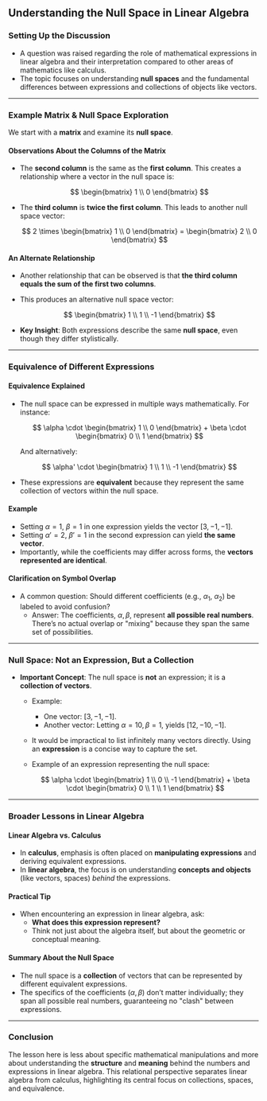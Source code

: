 ## Understanding the Null Space in Linear Algebra

### Setting Up the Discussion

- A question was raised regarding the role of mathematical expressions in linear algebra and their interpretation compared to other areas of mathematics like calculus.
- The topic focuses on understanding **null spaces** and the fundamental differences between expressions and collections of objects like vectors.

---

### Example Matrix & Null Space Exploration

We start with a **matrix** and examine its **null space**.

#### Observations About the Columns of the Matrix
- The **second column** is the same as the **first column**. This creates a relationship where a vector in the null space is:

    $$
    \begin{bmatrix} 
    1 \\ 
    0
    \end{bmatrix}
    $$

- The **third column** is **twice the first column**. This leads to another null space vector:

    $$
    2 \times 
    \begin{bmatrix} 
    1 \\ 
    0
    \end{bmatrix} =
    \begin{bmatrix} 
    2 \\ 
    0
    \end{bmatrix}
    $$

#### An Alternate Relationship
- Another relationship that can be observed is that **the third column equals the sum of the first two columns**.
- This produces an alternative null space vector:

    $$
    \begin{bmatrix} 
    1 \\ 
    1 \\ 
    -1
    \end{bmatrix}
    $$

- **Key Insight**: Both expressions describe the same **null space**, even though they differ stylistically.

---

### Equivalence of Different Expressions

#### Equivalence Explained
- The null space can be expressed in multiple ways mathematically. For instance:

    $$
    \alpha \cdot \begin{bmatrix} 
    1 \\ 
    0
    \end{bmatrix} +
    \beta \cdot \begin{bmatrix} 
    0 \\ 
    1
    \end{bmatrix}
    $$

    And alternatively:

    $$
    \alpha' \cdot \begin{bmatrix} 
    1 \\ 
    1 \\ 
    -1
    \end{bmatrix}
    $$

- These expressions are **equivalent** because they represent the same collection of vectors within the null space.

#### Example
- Setting $\alpha = 1$, $\beta = 1$ in one expression yields the vector $[3, -1, -1]$.
- Setting $\alpha' = 2$, $\beta' = 1$ in the second expression can yield **the same vector**.
- Importantly, while the coefficients may differ across forms, the **vectors represented are identical**.

#### Clarification on Symbol Overlap
- A common question: Should different coefficients (e.g., $\alpha_1$, $\alpha_2$) be labeled to avoid confusion?
    - Answer: The coefficients, $\alpha, \beta$, represent **all possible real numbers**. There’s no actual overlap or "mixing" because they span the same set of possibilities.

---

### Null Space: **Not** an Expression, But a Collection

- **Important Concept**: The null space is **not** an expression; it is a **collection of vectors**.

    - Example:

        - One vector: $[3, -1, -1]$.
        - Another vector: Letting $\alpha = 10, \beta = 1$, yields $[12, -10, -1]$.

    - It would be impractical to list infinitely many vectors directly. Using an **expression** is a concise way to capture the set.

    - Example of an expression representing the null space:

        $$
        \alpha \cdot \begin{bmatrix} 1 \\ 0 \\ -1 \end{bmatrix} + 
        \beta \cdot \begin{bmatrix} 0 \\ 1 \\ 1 \end{bmatrix}
        $$

---

### Broader Lessons in Linear Algebra

#### Linear Algebra vs. Calculus
- In **calculus**, emphasis is often placed on **manipulating expressions** and deriving equivalent expressions.
- In **linear algebra**, the focus is on understanding **concepts and objects** (like vectors, spaces) *behind* the expressions.

#### Practical Tip
- When encountering an expression in linear algebra, ask:
    - **What does this expression represent?**
    - Think not just about the algebra itself, but about the geometric or conceptual meaning.

#### Summary About the Null Space
- The null space is a **collection** of vectors that can be represented by different equivalent expressions.
- The specifics of the coefficients ($\alpha, \beta$) don’t matter individually; they span all possible real numbers, guaranteeing no "clash" between expressions.

---

### Conclusion

The lesson here is less about specific mathematical manipulations and more about understanding the **structure** and **meaning** behind the numbers and expressions in linear algebra. This relational perspective separates linear algebra from calculus, highlighting its central focus on collections, spaces, and equivalence.